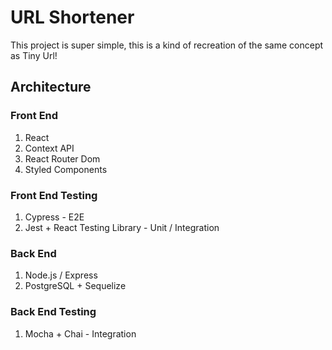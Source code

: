 # URL Shortener

This project is super simple, this is a kind of recreation of the same concept as Tiny Url!

## Architecture

### Front End

1. React
2. Context API
3. React Router Dom
4. Styled Components

### Front End Testing

1. Cypress - E2E
2. Jest + React Testing Library - Unit / Integration

### Back End

1. Node.js / Express
2. PostgreSQL + Sequelize

### Back End Testing

1. Mocha + Chai - Integration

